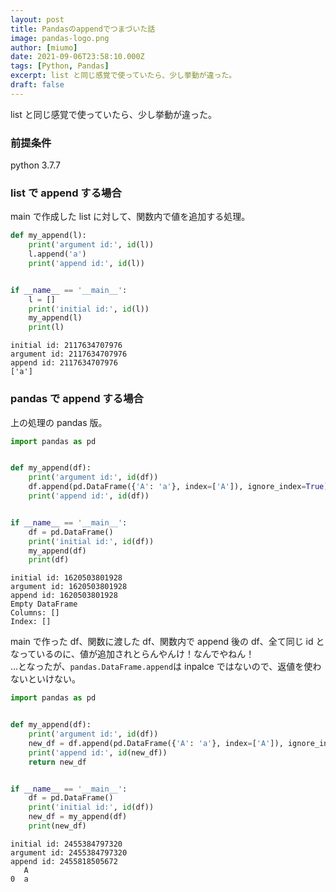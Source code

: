 ```yaml
---
layout: post
title: Pandasのappendでつまづいた話
image: pandas-logo.png
author: [miumo]
date: 2021-09-06T23:58:10.000Z
tags: [Python, Pandas]
excerpt: list と同じ感覚で使っていたら、少し挙動が違った。
draft: false
---
```


list と同じ感覚で使っていたら、少し挙動が違った。

### 前提条件

python 3.7.7

### list で append する場合

main で作成した list に対して、関数内で値を追加する処理。

```python
def my_append(l):
    print('argument id:', id(l))
    l.append('a')
    print('append id:', id(l))


if __name__ == '__main__':
    l = []
    print('initial id:', id(l))
    my_append(l)
    print(l)
```

```
initial id: 2117634707976
argument id: 2117634707976
append id: 2117634707976
['a']
```

### pandas で append する場合

上の処理の pandas 版。

```python
import pandas as pd


def my_append(df):
    print('argument id:', id(df))
    df.append(pd.DataFrame({'A': 'a'}, index=['A']), ignore_index=True)
    print('append id:', id(df))


if __name__ == '__main__':
    df = pd.DataFrame()
    print('initial id:', id(df))
    my_append(df)
    print(df)
```

```
initial id: 1620503801928
argument id: 1620503801928
append id: 1620503801928
Empty DataFrame
Columns: []
Index: []
```

main で作った df、関数に渡した df、関数内で append 後の df、全て同じ id となっているのに、値が追加されとらんやんけ！なんでやねん！<br>
…となったが、`pandas.DataFrame.append`は inpalce ではないので、返値を使わないといけない。

```python
import pandas as pd


def my_append(df):
    print('argument id:', id(df))
    new_df = df.append(pd.DataFrame({'A': 'a'}, index=['A']), ignore_index=True)
    print('append id:', id(new_df))
    return new_df


if __name__ == '__main__':
    df = pd.DataFrame()
    print('initial id:', id(df))
    new_df = my_append(df)
    print(new_df)
```

```
initial id: 2455384797320
argument id: 2455384797320
append id: 2455818505672
   A
0  a
```
